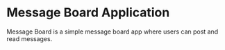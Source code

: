 # Message Board Application
Message Board is a simple message board app where users can post and read messages.
